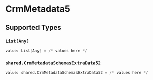 # CrmMetadata5


## Supported Types

### `List[Any]`

```python
value: List[Any] = /* values here */
```

### `shared.CrmMetadataSchemasExtraData52`

```python
value: shared.CrmMetadataSchemasExtraData52 = /* values here */
```

